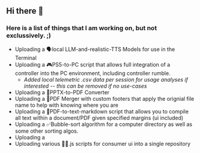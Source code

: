 ## Hi there 👋

### Here is a list of things that I am working on, but not exclussively. ;)
* Uploading a 🗣️local LLM-and-realistic-TTS Models for use in the Terminal
* Uploading a 🎮PS5-to-PC script that allows full integration of a controller into the PC environment, including controller rumble.
  * _Added local telemetric .csv data per session for usage analyses if interested -- this can be removed if no use-cases_
* Uploading a 📑PPTX-to-PDF Converter
* Uploading a 📑PDF Merger with custom footers that apply the orignial file name to help with knowing where you are
* Uploading a 📑PDF-to-text-markdown script that allows you to compile all text within a document/PDF given specified margins (ui included)
* Uploading a ✅Bubble-sort algorithm for a computer directory as well as some other sorting algos.
* Uploading a 
* Uploading various 👨‍💻.js scripts for consumer ui into a single repository

<!--
**bashcashew/bashcashew** is a ✨ _special_ ✨ repository because its `README.md` (this file) appears on your GitHub profile.

Here are some ideas to get you started:

- 🔭 I’m currently working on ...
- 🌱 I’m currently learning ...
- 👯 I’m looking to collaborate on ...
- 🤔 I’m looking for help with ...
- 💬 Ask me about ...
- 📫 How to reach me: ...
- 😄 Pronouns: ...
- ⚡ Fun fact: ...
-->

